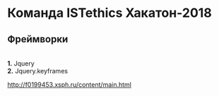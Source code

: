 # Команда ISTethics Хакатон-2018

<h2> Фреймворки </h2>
 <br/> <strong>1.</strong> Jquery 
 <br/> <strong>2.</strong> Jquery.keyframes
 



http://f0199453.xsph.ru/content/main.html
